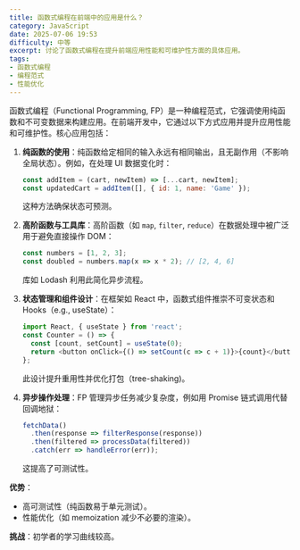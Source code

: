 ```yaml
---
title: 函数式编程在前端中的应用是什么？
category: JavaScript
date: 2025-07-06 19:53
difficulty: 中等
excerpt: 讨论了函数式编程在提升前端应用性能和可维护性方面的具体应用。
tags:
- 函数式编程
- 编程范式
- 性能优化
---
```

函数式编程（Functional Programming, FP）是一种编程范式，它强调使用纯函数和不可变数据来构建应用。在前端开发中，它通过以下方式应用并提升应用性能和可维护性。核心应用包括：

1. **纯函数的使用**：纯函数给定相同的输入永远有相同输出，且无副作用（不影响全局状态）。例如，在处理 UI 数据变化时：  
   ```javascript
   const addItem = (cart, newItem) => [...cart, newItem];
   const updatedCart = addItem([], { id: 1, name: 'Game' });
   ```  
   这种方法确保状态可预测。

2. **高阶函数与工具库**：高阶函数（如 `map`, `filter`, `reduce`）在数据处理中被广泛用于避免直接操作 DOM：  
   ```javascript
   const numbers = [1, 2, 3];
   const doubled = numbers.map(x => x * 2); // [2, 4, 6]
   ```  
   库如 Lodash 利用此简化异步流程。

3. **状态管理和组件设计**：在框架如 React 中，函数式组件推崇不可变状态和 Hooks（e.g., useState）：  
   ```javascript
   import React, { useState } from 'react';
   const Counter = () => {
     const [count, setCount] = useState(0);
     return <button onClick={() => setCount(c => c + 1)}>{count}</button>;
   };
   ```  
   此设计提升重用性并优化打包（tree-shaking)。

4. **异步操作处理**：FP 管理异步任务减少复杂度，例如用 Promise 链式调用代替回调地狱：  
   ```javascript
   fetchData()
     .then(response => filterResponse(response))
     .then(filtered => processData(filtered))
     .catch(err => handleError(err));
   ```  
   这提高了可测试性。

**优势**：  
- 高可测试性（纯函数易于单元测试）。  
- 性能优化（如 memoization 减少不必要的渲染）。  

**挑战**：初学者的学习曲线较高。
